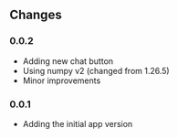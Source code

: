 ## Changes

### 0.0.2
- Adding new chat button
- Using numpy v2 (changed from 1.26.5)
- Minor improvements

### 0.0.1
- Adding the initial app version
